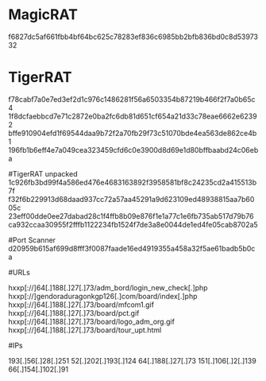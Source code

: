 # MagicRAT

f6827dc5af661fbb4bf64bc625c78283ef836c6985bb2bfb836bd0c8d5397332

# TigerRAT
f78cabf7a0e7ed3ef2d1c976c1486281f56a6503354b87219b466f2f7a0b65c4
1f8dcfaebbcd7e71c2872e0ba2fc6db81d651cf654a21d33c78eae6662e62392
bffe910904efd1f69544daa9b72f2a70fb29f73c51070bde4ea563de862ce4b1
196fb1b6eff4e7a049cea323459cfd6c0e3900d8d69e1d80bffbaabd24c06eba

#TigerRAT unpacked
1c926fb3bd99f4a586ed476e4683163892f3958581bf8c24235cd2a415513b7f
f32f6b229913d68daad937cc72a57aa45291a9d623109ed48938815aa7b6005c
23eff00dde0ee27dabad28c1f4ffb8b09e876f1e1a77c1e6fb735ab517d79b76
ca932ccaa30955f2fffb1122234fb1524f7de3a8e0044de1ed4fe05cab8702a5

#Port Scanner 
d20959b615af699d8fff3f0087faade16ed4919355a458a32f5ae61badb5b0ca

#URLs

hxxp[://]64[.]188[.]27[.]73/adm_bord/login_new_check[.]php
hxxp[://]gendoraduragonkgp126[.]com/board/index[.]php
hxxp[://]64[.]188[.]27[.]73/board/mfcom1.gif 
hxxp[://]64[.]188[.]27[.]73/board/pct.gif 
hxxp[://]64[.]188[.]27[.]73/board/logo_adm_org.gif
hxxp[://]64[.]188[.]27[.]73/board/tour_upt.html

#IPs

193[.]56[.]28[.]251
52[.]202[.]193[.]124
64[.]188[.]27[.]73
151[.]106[.]2[.]139 
66[.]154[.]102[.]91

